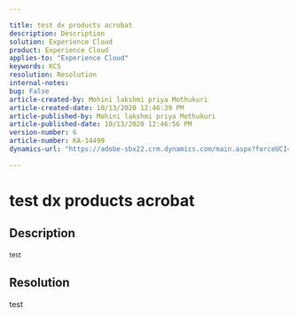 ```yaml
---

title: test dx products acrobat  
description: Description  
solution: Experience Cloud  
product: Experience Cloud  
applies-to: "Experience Cloud"  
keywords: KCS  
resolution: Resolution  
internal-notes:   
bug: False  
article-created-by: Mohini lakshmi priya Mothukuri  
article-created-date: 10/13/2020 12:46:39 PM  
article-published-by: Mohini lakshmi priya Mothukuri  
article-published-date: 10/13/2020 12:46:56 PM  
version-number: 6  
article-number: KA-14499  
dynamics-url: "https://adobe-sbx22.crm.dynamics.com/main.aspx?forceUCI=1&pagetype=entityrecord&etn=knowledgearticle&id=b9ebb421-520d-eb11-a813-000d3a98f7e7"

---
```


# test dx products acrobat

## Description

<div data-wrapper="true" style="font-size:12px;font-family:'Segoe UI','Helvetica Neue',sans-serif;">


test 

</div>




## Resolution

test
